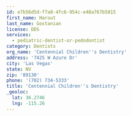 ```yaml
---
id: e7b56d5d-f7a0-4fc6-954c-e48a767b5815
first_name: Harout
last_name: Gostanian
license: DDS
services:
  - pediatric-dentist-or-pedodontist
category: Dentists
org_name: 'Centennial Children''s Dentistry'
address: '7425 W Azure Dr'
city: 'Las Vegas'
state: NV
zip: '89130'
phone: '(702) 734-5333'
title: 'Centennial Children''s Dentistry'
_geoloc:
  lat: 36.2746
  lng: -115.26
---
```

